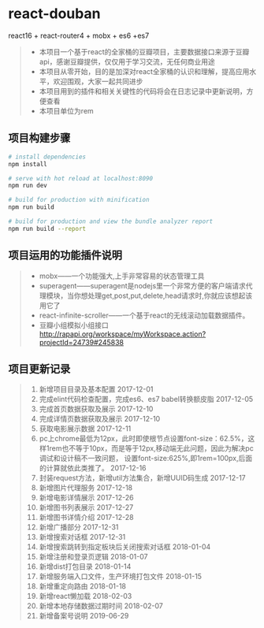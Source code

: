 # react-douban

react16 + react-router4 + mobx + es6 +es7


> * 本项目一个基于react的全家桶的豆瓣项目，主要数据接口来源于豆瓣api，感谢豆瓣提供，仅仅用于学习交流，无任何商业用途
> * 本项目从零开始，目的是加深对react全家桶的认识和理解，提高应用水平，欢迎围观，大家一起共同进步
> * 本项目用到的插件和相关关键性的代码将会在日志记录中更新说明，方便查看
> * 本项目单位为rem

## 项目构建步骤

``` bash
# install dependencies
npm install

# serve with hot reload at localhost:8090
npm run dev

# build for production with minification
npm run build

# build for production and view the bundle analyzer report
npm run build --report
```
## 项目运用的功能插件说明

> * mobx——一个功能强大,上手非常容易的状态管理工具
> * superagent——superagent是nodejs里一个非常方便的客户端请求代理模块，当你想处理get,post,put,delete,head请求时,你就应该想起该用它了
> * react-infinite-scroller——一个基于react的无线滚动加载数据插件。
> * 豆瓣小组模拟小组接口 http://rapapi.org/workspace/myWorkspace.action?projectId=24739#245838

## 项目更新记录

> 1.  新增项目目录及基本配置                         2017-12-01
> 2.  完成elint代码检查配置，完成es6、es7 babel转换额皮脂        2017-12-05
> 3.  完成首页数据获取及展示        2017-12-10
> 4.  完成详情页数据获取及展示        2017-12-10
> 5.  获取电影展示数据       2017-12-11
> 6.  pc上chrome最低为12px，此时即使根节点设置font-size：62.5%，这样1rem也不等于10px，而是等于12px,移动端无此问题，因此为解决pc调试和设计稿不一致问题，
      设置font-size:625%,即1rem=100px,后面的计算就依此类推了。   2017-12-16
> 7.  封装request方法，新增util方法集合，新增UUID码生成   2017-12-17
> 8.  新增图片代理服务   2017-12-18
> 9.  新增电影详情展示   2017-12-26
> 10.  新增图书列表展示   2017-12-27
> 11.  新增图书详情介绍   2017-12-28
> 12.  新增广播部分   2017-12-31
> 13.  新增搜索对话框   2017-12-31
> 14.  新增搜索跳转到指定板块后关闭搜索对话框   2018-01-04
> 15.  新增注册和登录页逻辑   2018-01-07
> 16.  新增dist打包目录   2018-01-14
> 17.  新增服务端入口文件，生产环境打包文件   2018-01-15
> 18.  新增重定向路由   2018-01-18
> 19.  新增react懒加载   2018-02-03
> 20.  新增本地存储数据过期时间   2018-02-07
> 21.  新增备案号说明   2019-06-29
